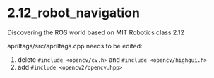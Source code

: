 # 2.12_robot_navigation
Discovering the ROS world based on MIT Robotics class 2.12

apriltags/src/apriltags.cpp needs to be edited:
1. delete `#include <opencv/cv.h>` and `#include <opencv/highgui.h>`
2. add `#include <opencv2/opencv.hpp>`
